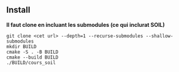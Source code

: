 Install
---

**Il faut clone en incluant les submodules (ce qui inclurat SOIL)**

```
git clone <cet url> --depth=1 --recurse-submodules --shallow-submodules
mkdir BUILD
cmake -S . -B BUILD
cmake --build BUILD
./BUILD/cours_soil
```